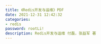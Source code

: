 ```yaml
---
title: 《Redis开发与运维》PDF
date: 2021-12-31 12:42:32
categories: 
- redis
password: rootLi!
description: Redis开发与运维 付磊，张益军 著
---
```


<object data="Redis开发与运维.pdf"  type="application/pdf" width="100%" height="877px">